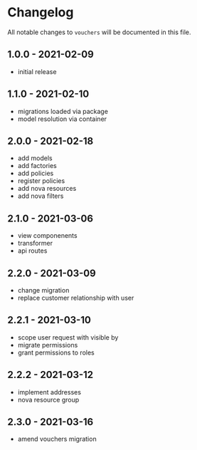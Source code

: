 # Changelog

All notable changes to `vouchers` will be documented in this file.

## 1.0.0 - 2021-02-09

- initial release

## 1.1.0 - 2021-02-10

- migrations loaded via package
- model resolution via container

## 2.0.0 - 2021-02-18

- add models
- add factories
- add policies
- register policies
- add nova resources
- add nova filters

## 2.1.0 - 2021-03-06

- view componenents
- transformer
- api routes

## 2.2.0 - 2021-03-09

- change migration
- replace customer relationship with user

## 2.2.1 - 2021-03-10

- scope user request with visible by
- migrate permissions
- grant permissions to roles

## 2.2.2 - 2021-03-12

- implement addresses
- nova resource group

## 2.3.0 - 2021-03-16

- amend vouchers migration
